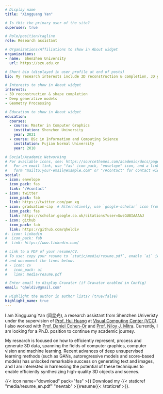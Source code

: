 ```yaml
---
# Display name
title: "Xingguang Yan"

# Is this the primary user of the site?
superuser: true

# Role/position/tagline
role: Research assistant

# Organizations/Affiliations to show in About widget
organizations:
- name:  Shenzhen University
  url: https://szu.edu.cn

# Short bio (displayed in user profile at end of posts)
bio: My research interests include 3D reconstruction & completion, 3D generative models, shape analysis, e.t.c.

# Interests to show in About widget
interests:
- 3D reconstruction & shape completion
- Deep generative models
- Geometry Processing

# Education to show in About widget
education:
  courses:
  - course: Master in Computer Graphics
    institution: Shenzhen University
    year: 2021
  - course: BSc in Information and Computing Science
    institution: Fujian Normal University
    year: 2018

# Social/Academic Networking
# For available icons, see: https://sourcethemes.com/academic/docs/page-builder/#icons
#   For an email link, use "fas" icon pack, "envelope" icon, and a link in the
#   form "mailto:your-email@example.com" or "/#contact" for contact widget.
social:
- icon: envelope
  icon_pack: fas
  link: '/#contact'
- icon: twitter
  icon_pack: fab
  link: https://twitter.com/yan_xg
- icon: graduation-cap  # Alternatively, use `google-scholar` icon from `ai` icon pack
  icon_pack: fas
  link: https://scholar.google.co.uk/citations?user=GwsGU8IAAAAJ
- icon: github
  icon_pack: fab
  link: https://github.com/qheldiv
#- icon: linkedin
#  icon_pack: fab
#  link: https://www.linkedin.com/

# Link to a PDF of your resume/CV.
# To use: copy your resume to `static/media/resume.pdf`, enable `ai` icons in `params.toml`, 
# and uncomment the lines below.
# - icon: cv
#   icon_pack: ai
#   link: media/resume.pdf

# Enter email to display Gravatar (if Gravatar enabled in Config)
email: "qheldiv@gmail.com"

# Highlight the author in author lists? (true/false)
highlight_name: true
---
```


I am Xingguang Yan (闫星光), a research assistant from Shenzhen Univeristy under the supervision of [Prof. Hui Huang](https://vcc.tech/~huihuang) at [Visual Computing Center (VCC)](https://vcc.tech/).
I also worked with [Prof. Daniel Cohen-Or](https://danielcohenor.com/) and [Prof. Niloy J. Mitra](http://www0.cs.ucl.ac.uk/staff/n.mitra/).
Currently, I am looking for a Ph.D. position to continue my academic journey.

My research is focused on how to efficiently represent, process and generate 3D data, spanning the fields of computer graphics, computer vision and machine learning.
Recent advances of deep unsupervised learning methods (such as GANs, autoregressive models and score-based models) has unlocked remarkable success on generating text and images, and I am interested in harnessing the potential of these techniques to enable efficiently synthesizing high-quality 3D objects and scenes.

{{< icon name="download" pack="fas" >}} Download my {{< staticref "media/resume_en.pdf" "newtab" >}}resume{{< /staticref >}}.

